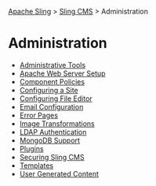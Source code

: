 <!-- Licensed to the Apache Software Foundation (ASF) under one or more contributor
	license agreements. See the NOTICE file distributed with this work for additional
	information regarding copyright ownership. The ASF licenses this file to
	you under the Apache License, Version 2.0 (the "License"); you may not use
	this file except in compliance with the License. You may obtain a copy of
	the License at http://www.apache.org/licenses/LICENSE-2.0 Unless required
	by applicable law or agreed to in writing, software distributed under the
	License is distributed on an "AS IS" BASIS, WITHOUT WARRANTIES OR CONDITIONS
	OF ANY KIND, either express or implied. See the License for the specific
	language governing permissions and limitations under the License. -->
[Apache Sling](https://sling.apache.org) > [Sling CMS](https://github.com/apache/sling-org-apache-sling-app-cms) > Administration

# Administration

 - [Administrative Tools](admin-tools.md)
 - [Apache Web Server Setup](cms-apache-web.md)
 - [Component Policies](component-policy.md)
 - [Configuring a Site](configure-site.md)
 - [Configuring File Editor](configure-file-editor.md)
 - [Email Configuration](email-configuration.md)
 - [Error Pages](error-pages.md)
 - [Image Transformations](image-transformations.md)
 - [LDAP Authentication](ldap.md)
 - [MongoDB Support](mongodb.md)
 - [Plugins](plugins.md)
 - [Securing Sling CMS](securing.md)
 - [Templates](templates.md)
 - [User Generated Content](user-generated-content.md)
